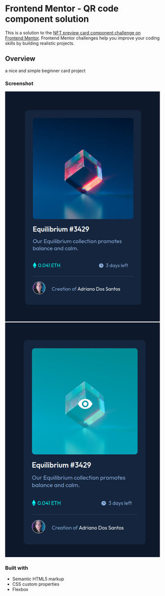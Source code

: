 # Frontend Mentor - QR code component solution

This is a solution to the [NFT preview card component challenge on Frontend Mentor](https://www.frontendmentor.io/challenges/nft-preview-card-component-SbdUL_w0U). Frontend Mentor challenges help you improve your coding skills by building realistic projects.

## Overview

a nice and simple beginner card project

### Screenshot

![](images/screenshots/card.png)
![](images/screenshots/card-active.png)

### Built with

- Semantic HTML5 markup
- CSS custom properties
- Flexbox






